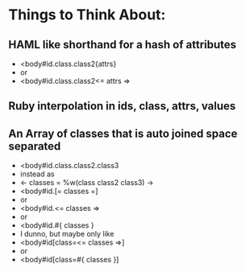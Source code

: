 # Things to Think About:

## HAML like shorthand for a hash of attributes
- <body#id.class.class2{attrs}
- or
- <body#id.class.class2<= attrs =>

## Ruby interpolation in ids, class, attrs, values

## An Array of classes that is auto joined space separated
- <body#id.class.class2.class3
- instead as
- <- classes = %w(class class2 class3) ->
- <body#id.[= classes =]
- or
- <body#id.<= classes =>
- or
- <body#id.#{ classes }
- I dunno, but maybe only like
- <body#id[class=<= classes =>]
- or
- <body#id[class=#{ classes }]
